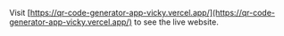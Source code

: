 
Visit [https://qr-code-generator-app-vicky.vercel.app/](https://qr-code-generator-app-vicky.vercel.app/) to see the live website.
